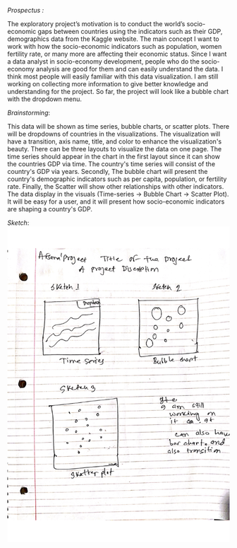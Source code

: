 _Prospectus :_

The exploratory project’s motivation is to conduct the world’s socio-economic gaps between countries using the indicators such as their GDP, demographics data from the Kaggle website. The main concept I want to work with how the socio-economic indicators such as population, women fertility rate, or many more are affecting their economic status. Since I want a data analyst in socio-economy development, people who do the socio-economy analysis are good for them and can easily understand the data. I think most people will easily familiar with this data visualization. I am still working on collecting more information to give better knowledge and understanding for the project. So far, the project will look like a bubble chart with the dropdown menu.

_Brainstorming_:

This data will be shown as time series, bubble charts, or scatter plots.
There will be dropdowns of countries in the visualizations. 
The visualization will have a transition, axis name, title, and color to enhance the visualization's beauty. There can be three layouts to visualize the data on one page. The time series should appear in the chart in the first layout since it can show the countries GDP via time. The country's time series will consist of the country's GDP via years. Secondly, The bubble chart will present the country's demographic indicators such as per capita, population, or fertility rate.  Finally, the Scatter will show other relationships with other indicators. The data display in the visuals (Time-series -> Bubble Chart -> Scatter Plot). It will be easy for a user, and it will present how socio-economic indicators are shaping a country's GDP.

_Sketch_:
![Image](../Project1_Exploratory_Analysis/Image/Sketch_Project1.png)

